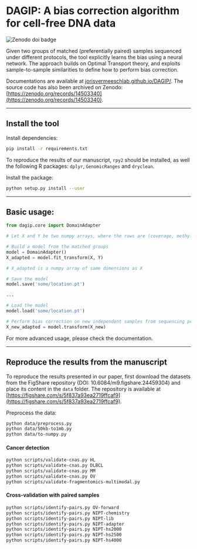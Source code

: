 # DAGIP: A bias correction algorithm for cell-free DNA data

![Zenodo doi badge](https://zenodo.org/badge/DOI/10.5281/zenodo.14503340.svg)

Given two groups of matched (preferentially paired) samples sequenced under different protocols, the tool explicitly learns the bias using a neural network. The approach builds on Optimal Transport theory, and exploits sample-to-sample similarities to define how to perform bias correction.

Documentations are available at [jorisvermeeschlab.github.io/DAGIP/](https://jorisvermeeschlab.github.io/DAGIP/).
The source code has also been archived on Zenodo: [https://zenodo.org/records/14503340](https://zenodo.org/records/14503340).

---

## Install the tool

Install dependencies:
```bash
pip install -r requirements.txt
```

To reproduce the results of our manuscript, ``rpy2`` should be installed, as well the following R packages: ``dplyr``, ``GenomicRanges`` and ``dryclean``.

Install the package:
```bash
python setup.py install --user
```

---

## Basic usage:

```python
from dagip.core import DomainAdapter

# Let X and Y be two numpy arrays, where the rows are (coverage, methylation, fragmentomic) profiles and columns are features (e.g., DMRs, bins). Y and X have been produced under sequencing protocols 1 and 2, respectively.

# Build a model from the matched groups
model = DomainAdapter()
X_adapted = model.fit_transform(X, Y)

# X_adapted is a numpy array of same dimensions as X

# Save the model
model.save('some/location.pt')

...

# Load the model
model.load('some/location.pt')

# Perform bias correction on new independent samples from sequencing protocol 2
X_new_adapted = model.transform(X_new)
```

For more advanced usage, please check the documentation.

---

## Reproduce the results from the manuscript

To reproduce the results presented in our paper, first download the datasets from the FigShare repository (DOI: 10.6084/m9.figshare.24459304) and place its content in the `data` folder. The repository is available at [https://figshare.com/s/5f837a93ea2719ffcaf9](https://figshare.com/s/5f837a93ea2719ffcaf9).

Preprocess the data:
```bash
python data/preprocess.py
python data/50kb-to1mb.py
python data/to-numpy.py
```

#### Cancer detection

```bash
python scripts/validate-cnas.py HL
python scripts/validate-cnas.py DLBCL
python scripts/validate-cnas.py MM
python scripts/validate-cnas.py OV
python scripts/validate-fragmentomics-multimodal.py
```

#### Cross-validation with paired samples

```bash
python scripts/identify-pairs.py OV-forward
python scripts/identify-pairs.py NIPT-chemistry
python scripts/identify-pairs.py NIPT-lib
python scripts/identify-pairs.py NIPT-adapter
python scripts/identify-pairs.py NIPT-hs2000
python scripts/identify-pairs.py NIPT-hs2500
python scripts/identify-pairs.py NIPT-hs4000
```
